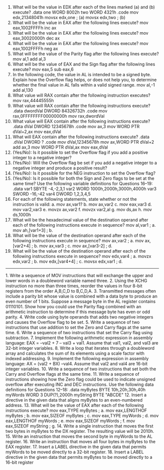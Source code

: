 1. What will be the value in EDX after each of the lines marked (a) and (b) execute?
.data
one WORD 8002h
two WORD 4321h
.code
mov edx,21348041h
movsx edx,one ; (a)
movsx edx,two ; (b)
2. What will be the value in EAX after the following lines execute?
mov eax,1002FFFFh
inc ax
3. What will be the value in EAX after the following lines execute?
mov eax,30020000h
dec ax
4. What will be the value in EAX after the following lines execute?
mov eax,1002FFFFh
neg ax
5. What will be the value of the Parity flag after the following lines execute?
mov al,1
add al,3
6. What will be the value of EAX and the Sign flag after the following lines execute?
mov eax,5
sub eax,6
7. In the following code, the value in AL is intended to be a signed byte. Explain how the
Overflow flag helps, or does not help you, to determine whether the final value in AL falls
within a valid signed range.
mov al,-1
add al,130
8. What value will RAX contain after the following instruction executes?
mov rax,44445555h
9. What value will RAX contain after the following instructions execute?
.data
dwordVal DWORD 84326732h
.code
mov rax,0FFFFFFFF00000000h
mov rax,dwordVal
10. What value will EAX contain after the following instructions execute?
.data
dVal DWORD 12345678h
.code
mov ax,3
mov WORD PTR dVal+2,ax
mov eax,dVal
11. What will EAX contain after the following instructions execute?
.data
.dVal DWORD ?
.code
mov dVal,12345678h
mov ax,WORD PTR dVal+2
add ax,3
mov WORD PTR dVal,ax
mov eax,dVal
12. (Yes/No): Is it possible to set the Overflow flag if you add a positive integer to a negative
integer?
13. (Yes/No): Will the Overflow flag be set if you add a negative integer to a negative integer
and produce a positive result?
14. (Yes/No): Is it possible for the NEG instruction to set the Overflow flag?
15. (Yes/No): Is it possible for both the Sign and Zero flags to be set at the same time?
Use the following variable definitions for Questions 16–19:
.data
var1 SBYTE -4,-2,3,1
var2 WORD 1000h,2000h,3000h,4000h
var3 SWORD -16,-42
var4 DWORD 1,2,3,4,5
16. For each of the following statements, state whether or not the instruction is valid:
a. mov ax,var1?
b. mov ax,var2
c. mov eax,var3
d. mov var2,var3
e. movzx ax,var2
f. movzx var2,al
g. mov ds,ax
h. mov ds,1000h
17. What will be the hexadecimal value of the destination operand after each of the following
instructions execute in sequence?
mov al,var1 ; a.
mov ah,[var1+3] ; b.
18. What will be the value of the destination operand after each of the following instructions
execute in sequence?
mov ax,var2 ; a.
mov ax,[var2+4] ; b.
mov ax,var3 ; c.
mov ax,[var3-2] ; d.
19. What will be the value of the destination operand after each of the following instructions
execute in sequence?
mov edx,var4 ; a.
movzx edx,var2 ; b.
mov edx,[var4+4] ; c.
movsx edx,var1 ; d.
<hr>
1. Write a sequence of MOV instructions that will exchange the upper and lower words in a
doubleword variable named three.
2. Using the XCHG instruction no more than three times, reorder the values in four 8-bit registers from the order A,B,C,D to B,C,D,A.
3. Transmitted messages often include a parity bit whose value is combined with a data byte to
produce an even number of 1 bits. Suppose a message byte in the AL register contains
01110101. Show how you could use the Parity flag combined with an arithmetic instruction
to determine if this message byte has even or odd parity.
4. Write code using byte operands that adds two negative integers and causes the Overflow
flag to be set.
5. Write a sequence of two instructions that use addition to set the Zero and Carry flags at the
same time.
6. Write a sequence of two instructions that set the Carry flag using subtraction.
7. Implement the following arithmetic expression in assembly language: EAX = –val2 + 7 –
val3 + val1. Assume that val1, val2, and val3 are 32-bit integer variables.
8. Write a loop that iterates through a doubleword array and calculates the sum of its elements
using a scale factor with indexed addressing.
9. Implement the following expression in assembly language: AX = (val2 + BX) –val4.
Assume that val2 and val4 are 16-bit integer variables.
10. Write a sequence of two instructions that set both the Carry and Overflow flags at the same time.
11. Write a sequence of instructions showing how the Zero flag could be used to indicate
unsigned overflow after executing INC and DEC instructions.
Use the following data definitions for Questions 12–18:
.data
myBytes BYTE 10h,20h,30h,40h
myWords WORD 3 DUP(?),2000h
myString BYTE "ABCDE"
12. Insert a directive in the given data that aligns myBytes to an even-numbered address.
13. What will be the value of EAX after each of the following instructions execute?
mov eax,TYPE myBytes ; a.
mov eax,LENGTHOF myBytes ; b.
mov eax,SIZEOF myBytes ; c.
mov eax,TYPE myWords ; d.
mov eax,LENGTHOF myWords ; e.
mov eax,SIZEOF myWords ; f.
mov eax,SIZEOF myString ; g.
14. Write a single instruction that moves the first two bytes in myBytes to the DX register. The
resulting value will be 2010h.
15. Write an instruction that moves the second byte in myWords to the AL register.
16. Write an instruction that moves all four bytes in myBytes to the EAX register.
17. Insert a LABEL directive in the given data that permits myWords to be moved directly to a
32-bit register.
18. Insert a LABEL directive in the given data that permits myBytes to be moved directly to a
16-bit register
